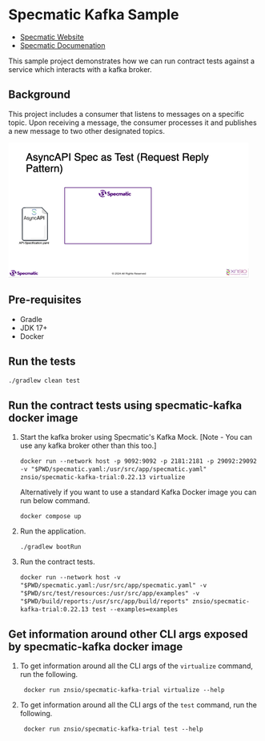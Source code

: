# Specmatic Kafka Sample

* [Specmatic Website](https://specmatic.io)
* [Specmatic Documenation](https://specmatic.io/documentation.html)

This sample project demonstrates how we can run contract tests against a service which interacts with a kafka broker. 

## Background
This project includes a consumer that listens to messages on a specific topic.
Upon receiving a message, the consumer processes it and publishes a new message to two other designated topics.

![Specmatic Kafka Sample Architecture](AsyncAPI-Request-Reply-Draft.gif)


## Pre-requisites
* Gradle
* JDK 17+
* Docker

## Run the tests
```shell
./gradlew clean test
```

## Run the contract tests using specmatic-kafka docker image 

1. Start the kafka broker using Specmatic's Kafka Mock. [Note - You can use any kafka broker other than this too.]
   ```shell
   docker run --network host -p 9092:9092 -p 2181:2181 -p 29092:29092 -v "$PWD/specmatic.yaml:/usr/src/app/specmatic.yaml" znsio/specmatic-kafka-trial:0.22.13 virtualize
   ```
   Alternatively if you want to use a standard Kafka Docker image you can run below command.
   ```shell
   docker compose up
   ```
2. Run the application.
   ```shell
   ./gradlew bootRun
   ```
3. Run the contract tests.
   ```shell
   docker run --network host -v "$PWD/specmatic.yaml:/usr/src/app/specmatic.yaml" -v "$PWD/src/test/resources:/usr/src/app/examples" -v "$PWD/build/reports:/usr/src/app/build/reports" znsio/specmatic-kafka-trial:0.22.13 test --examples=examples
   ```

## Get information around other CLI args exposed by specmatic-kafka docker image

1. To get information around all the CLI args of the `virtualize` command, run the following.
   ```shell
    docker run znsio/specmatic-kafka-trial virtualize --help
   ```
2. To get information around all the CLI args of the `test` command, run the following.
   ```shell
    docker run znsio/specmatic-kafka-trial test --help
   ```
